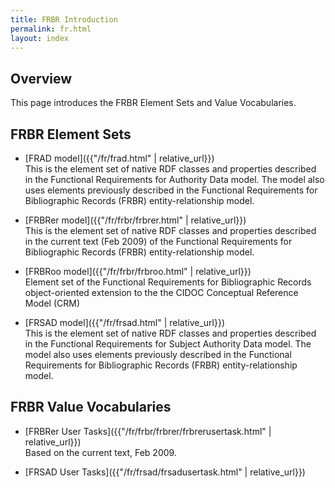 ```yaml
---
title: FRBR Introduction
permalink: fr.html
layout: index
---
```


## Overview

This page introduces the FRBR Element Sets and Value Vocabularies.

## FRBR Element Sets

* [FRAD model]({{"/fr/frad.html" | relative_url}})  
  This is the element set of native RDF classes and properties described in the Functional Requirements for Authority Data model. The model also uses elements previously described in the Functional Requirements for Bibliographic Records (FRBR) entity-relationship model.

* [FRBRer model]({{"/fr/frbr/frbrer.html" | relative_url}})  
  This is the element set of native RDF classes and properties described in the current text (Feb 2009) of the Functional Requirements for Bibliographic Records (FRBR) entity-relationship model.
  
* [FRBRoo model]({{"/fr/frbr/frbroo.html" | relative_url}})  
  Element set of the Functional Requirements for Bibliographic Records object-oriented extension to the the CIDOC Conceptual Reference Model (CRM)
  
* [FRSAD model]({{"/fr/frsad.html" | relative_url}})  
  This is the element set of native RDF classes and properties described in the Functional Requirements for Subject Authority Data model. The model also uses elements previously described in the Functional Requirements for Bibliographic Records (FRBR) entity-relationship model.

## FRBR Value Vocabularies

* [FRBRer User Tasks]({{"/fr/frbr/frbrer/frbrerusertask.html" | relative_url}})  
  Based on the current text, Feb 2009.

* [FRSAD User Tasks]({{"/fr/frsad/frsadusertask.html" | relative_url}})  
